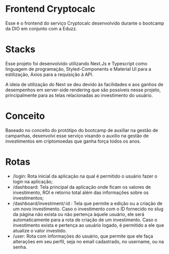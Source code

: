 # Frontend Cryptocalc

Esse é o frontend do serviço Cryptocalc desenvolvido durante o bootcamp da DIO em conjunto com a Eduzz.

# Stacks

Esse projeto foi desenvolvido utilizando Next.Js e Typescript como linguagem de programação, Styled-Components e Material UI para a estilização, Axios para a requisição à API.

A ideia de utilização do Next se deu devido às facilidades e aos ganhos de desempenhos em server-side rendering que são possíveis nesse projeto, principalmente para as telas relacionadas ao investimento do usuário.

# Conceito

Baseado no conceito do protótipo do bootcamp de auxiliar na gestão de campanhas, desenvolvi esse serviço visando o auxilio na gestão de investimentos em criptomoedas que ganha força todos os anos.

# Rotas

- /login: Rota inicial da aplicação na qual é permitido o usuário fazer o login na aplicação;
- /dashboard: Tela principal da aplicação onde ficam os valores de investimento, ROI e retorno total além das informações sobre os investimentos;
- /dashboard/investiment/:id : Tela que permite a edição ou a criação de um novo investimento. Caso o investimento com o ID fornecido no slug da página não exista ou não pertença àquele usuário, ele será automaticamente para a rota de criação de um investimento. Caso o investimento exista e pertença ao usuário logado, é permitido a ele que atualize o valor investido.
- /user: Rota com informações do usuário, que permite que ele faça alterações em seu perfil, seja no email cadastrado, no username, ou na senha.
